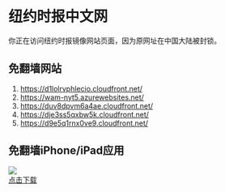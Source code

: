 <h1>纽约时报中文网</h1>
<p>你正在访问纽约时报镜像网站页面，因为原网址在中国大陆被封锁。</p>
<h2>免翻墙网站</h2>
<ol>
<li><a href="https://d1lolrvphlecio.cloudfront.net/" target="1">https://d1lolrvphlecio.cloudfront.net/</a></li>
<li><a href="https://wam-nyt5.azurewebsites.net/" target="2">https://wam-nyt5.azurewebsites.net/</a></li>
<li><a href="https://duv8dpvm6a4ae.cloudfront.net/" target="3">https://duv8dpvm6a4ae.cloudfront.net/</a></li>
<li><a href="https://dje3ss5qxbw5k.cloudfront.net/" target="4">https://dje3ss5qxbw5k.cloudfront.net/</a></li>
<li><a href="https://d9e5q1rnx0ve9.cloudfront.net/" target="5">https://d9e5q1rnx0ve9.cloudfront.net/</a></li>
</ol>
<h2>免翻墙iPhone/iPad应用</h2>
<p>
	<a href="https://itunes.apple.com/cn/app/niu-yue-shi-bao-zhong-wen-wang/id807498298?mt=8">
		<img src="icon175x175.jpeg" />
		<br/>点击下载
	</a>
</p>